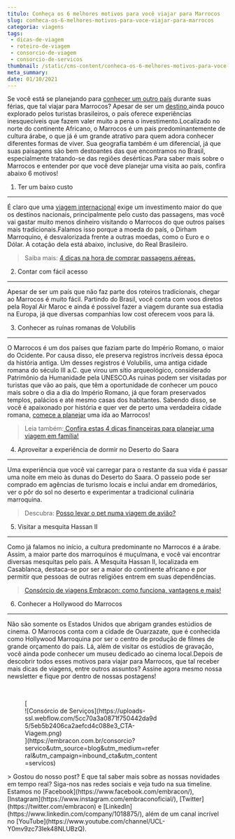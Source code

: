```yaml
---
titulo: Conheça os 6 melhores motivos para você viajar para Marrocos
slug: conheca-os-6-melhores-motivos-para-voce-viajar-para-marrocos
categoria: viagens
tags:
 - dicas-de-viagem
 - roteiro-de-viagem
 - consorcio-de-viagem
 - consorcio-de-servicos
thumbnail: /static/cms-content/conheca-os-6-melhores-motivos-para-voce-viajar-para-marrocos.jpg
meta_summary: 
date: 01/10/2021
---
```

Se você está se planejando para [conhecer um outro país](https://www.embracon.com.br/blog/por-que-fazer-um-intercambio-veja-7-bons-motivos) durante suas férias, que tal viajar para Marrocos? Apesar de ser um [destino ](https://www.embracon.com.br/blog/top-5-destinos-de-ferias-escolha-sua-proxima-viagem-pelo-brasil)ainda pouco explorado pelos turistas brasileiros, o país oferece experiências inesquecíveis que fazem valer muito a pena o investimento.Localizado no norte do continente Africano, o Marrocos é um país predominantemente de cultura árabe, o que já é um grande atrativo para quem adora conhecer diferentes formas de viver. Sua geografia também é um diferencial, já que suas paisagens são bem destoantes das que encontramos no Brasil, especialmente tratando-se das regiões desérticas.Para saber mais sobre o Marrocos e entender por que você deve planejar uma visita ao país, confira abaixo 6 motivos!

1. Ter um baixo custo
---------------------

É claro que uma [viagem internacional](https://www.embracon.com.br/blog/estagio-internacional-entenda-como-funciona-e-quais-sao-as-vantagens) exige um investimento maior do que os destinos nacionais, principalmente pelo custo das passagens, mas você vai gastar muito menos dinheiro visitando o Marrocos do que outros países mais tradicionais.Falamos isso porque a moeda do país, o Dirham Marroquino, é desvalorizada frente a outras moedas, como o Euro e o Dólar. A cotação dela está abaixo, inclusive, do Real Brasileiro.

> Saiba mais: [4 dicas na hora de comprar passagens aéreas.](https://www.embracon.com.br/blog/4-dicas-na-hora-de-comprar-passagens-aereas)

2. Contar com fácil acesso
--------------------------

Apesar de ser um país que não faz parte dos roteiros tradicionais, chegar ao Marrocos é muito fácil. Partindo do Brasil, você conta com voos diretos pela Royal Air Maroc e ainda é possível fazer a viagem durante sua estadia na Europa, já que diversas companhias low cost oferecem voos para lá.

3. Conhecer as ruínas romanas de Volubilis
------------------------------------------

O Marrocos é um dos países que faziam parte do Império Romano, o maior do Ocidente. Por causa disso, ele preserva registros incríveis dessa época da história antiga. Um desses registros é Volubilis, uma antiga cidade romana do século III a.C. que virou um sítio arqueológico, considerado Patrimônio da Humanidade pela UNESCO.As ruínas podem ser visitadas por turistas que vão ao país, que têm a oportunidade de conhecer um pouco mais sobre o dia a dia do Império Romano, já que foram preservados templos, palácios e até mesmo casas dos habitantes. Sabendo disso, se você é apaixonado por história e quer ver de perto uma verdadeira cidade romana, [comece a planejar](https://www.embracon.com.br/consorcio-servicos) uma ida ao Marrocos!

> Leia também:[ Confira estas 4 dicas financeiras para planejar uma viagem em família!](https://www.embracon.com.br/blog/confira-estas-4-dicas-financeiras-para-planejar-uma-viagem-em-familia)

4. Aproveitar a experiência de dormir no Deserto do Saara
---------------------------------------------------------

Uma experiência que você vai carregar para o restante da sua vida é passar uma noite em meio às dunas do Deserto do Saara. O passeio pode ser comprado em agências de turismo locais e inclui andar em dromedários, ver o pôr do sol no deserto e experimentar a tradicional culinária marroquina.

> Descubra: [Posso levar o pet numa viagem de avião?](https://www.embracon.com.br/blog/posso-levar-o-pet-numa-viagem-de-aviao)

5. Visitar a mesquita Hassan II
-------------------------------

Como já falamos no início, a cultura predominante no Marrocos é a árabe. Assim, a maior parte dos marroquinos é muçulmana, e você vai encontrar diversas mesquitas pelo país. A Mesquita Hassan II, localizada em Casablanca, destaca-se por ser a maior do continente africano e por permitir que pessoas de outras religiões entrem em suas dependências.

> [Consórcio de viagens Embracon: como funciona, vantagens e mais!](https://www.embracon.com.br/blog/consorcio-de-viagens-embracon-vantagens)

6. Conhecer a Hollywood do Marrocos
-----------------------------------

Não são somente os Estados Unidos que abrigam grandes estúdios de cinema. O Marrocos conta com a cidade de Ouarzazate, que é conhecida como Hollywood Marroquina por ser o centro de produção de filmes de grande orçamento do país. Lá, além de visitar os estúdios de gravação, você ainda pode conhecer um museu dedicado ao cinema local.Depois de descobrir todos esses motivos para viajar para Marrocos, que tal receber mais dicas de viagens, entre outros assuntos? Assine agora mesmo nossa newsletter e fique por dentro de nossas postagens!

‍

<figure class="w-richtext-figure-type-image w-richtext-align-center" style="max-width:310px">[<div>![Consórcio de Serviços](https://uploads-ssl.webflow.com/5cc70a3a0871f750442da9d5/5eb5b2406ca2aefcd4c088e3_CTA-Viagem.png)</div>](https://embracon.com.br/consorcio?servico&utm_source=blog&utm_medium=referral&utm_campaign=inbound_cta&utm_content=servicos)</figure>> Gostou do nosso post? E que tal saber mais sobre as nossas novidades em tempo real? Siga-nos nas redes sociais e veja tudo na sua timeline. Estamos no [Facebook](https://www.facebook.com/embracon/), [Instagram](https://www.instagram.com/embraconoficial/), [Twitter](https://twitter.com/embracon) e [LinkedIn](https://www.linkedin.com/company/1018875/), além de um canal incrível no [YouTube](https://www.youtube.com/channel/UCL-Y0mv9zc73Iek48NLUBzQ).
